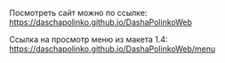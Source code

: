 Посмотреть сайт можно по ссылке: https://daschapolinko.github.io/DashaPolinkoWeb

Ссылка на просмотр меню из макета 1.4: https://daschapolinko.github.io/DashaPolinkoWeb/menu
